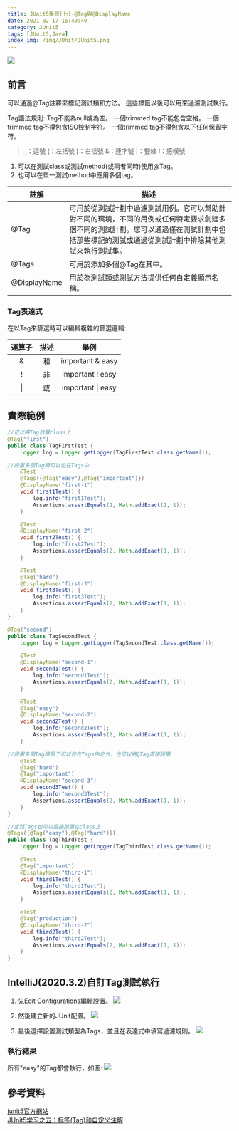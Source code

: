 ```yaml
---
title: JUnit5學習(七)-@Tag與@DisplayName
date: 2021-02-17 15:40:49
category: JUnit5
tags: [JUnit5,Java]
index_img: /img/JUnit/JUnit5.png
---
```

![](/seawaterfoods/img/JUnit/Tags.png)
## 前言
可以通過@Tag註釋來標記測試類和方法。 這些標籤以後可以用來過濾測試執行。
<!-- more -->
Tag語法規則:
Tag不能為null或為空。
一個trimmed tag不能包含空格。
一個trimmed tag不得包含ISO控制字符。
一個trimmed tag不得包含以下任何保留字符。
> ,：逗號
> (：左括號
> )：右括號
> &：連字號
> |：豎線
> !：感嘆號

1. 可以在測試class或測試method(或兩者同時)使用@Tag。
2. 也可以在單一測試method中應用多個tag。

註解|描述
------|-------
@Tag|可用於從測試計劃中過濾測試用例。它可以幫助針對不同的環境，不同的用例或任何特定要求創建多個不同的測試計劃。您可以通過僅在測試計劃中包括那些標記的測試或通過從測試計劃中排除其他測試來執行測試集。
@Tags|可用於添加多個@Tag在其中。
@DisplayName|用於為測試類或測試方法提供任何自定義顯示名稱。

### Tag表達式
在以Tag來篩選時可以編輯複雜的篩選邏輯:

運算子|描述|舉例
:------:|:-------:|:-----:
\& | 和 | important & easy
\! | 非 | important ! easy
\| | 或 | important \| easy

## 實際範例
```java
//可以將Tag放置class上
@Tag("first")
public class TagFirstTest {
    Logger log = Logger.getLogger(TagFirstTest.class.getName());

//設置多個Tag時可以包在Tags中
    @Test
    @Tags({@Tag("easy"),@Tag("important")})
    @DisplayName("first-1")
    void first1Test() {
        log.info("first1Test");
        Assertions.assertEquals(2, Math.addExact(1, 1));
    }

    @Test
    @DisplayName("first-2")
    void first2Test() {
        log.info("first2Test");
        Assertions.assertEquals(2, Math.addExact(1, 1));
    }

    @Test
    @Tag("hard")
    @DisplayName("first-3")
    void first3Test() {
        log.info("first3Test");
        Assertions.assertEquals(2, Math.addExact(1, 1));
    }
}

@Tag("second")
public class TagSecondTest {
    Logger log = Logger.getLogger(TagSecondTest.class.getName());

    @Test
    @DisplayName("second-1")
    void second1Test() {
        log.info("second1Test");
        Assertions.assertEquals(2, Math.addExact(1, 1));
    }

    @Test
    @Tag("easy")
    @DisplayName("second-2")
    void second2Test() {
        log.info("second2Test");
        Assertions.assertEquals(2, Math.addExact(1, 1));
    }

//設置多個Tag時除了可以包在Tags中之外，也可以將@Tag直接設置
    @Test
    @Tag("hard")
    @Tag("important")
    @DisplayName("second-3")
    void second3Test() {
        log.info("second3Test");
        Assertions.assertEquals(2, Math.addExact(1, 1));
    }
}

//當然Tags也可以直接設置在class上
@Tags({@Tag("easy"),@Tag("hard")})
public class TagThirdTest {
    Logger log = Logger.getLogger(TagThirdTest.class.getName());

    @Test
    @Tag("important")
    @DisplayName("third-1")
    void third1Test() {
        log.info("third1Test");
        Assertions.assertEquals(2, Math.addExact(1, 1));
    }

    @Test
    @Tag("production")
    @DisplayName("third-2")
    void third2Test() {
        log.info("third2Test");
        Assertions.assertEquals(2, Math.addExact(1, 1));
    }
}

```

## IntelliJ(2020.3.2)自訂Tag測試執行
1. 先Edit Configurations編輯設置。
   ![](/seawaterfoods/img/JUnit/TagTestSetStep1.png)
   
2. 然後建立新的JUnit配置。
   ![](/seawaterfoods/img/JUnit/TagTestSetStep2.png)
   
3. 最後選擇設置測試類型為Tags，並且在表達式中填寫過濾規則。
   ![](/seawaterfoods/img/JUnit/TagTestSetStep3.png)

### 執行結果
所有"easy"的Tag都會執行，如圖:
![](/seawaterfoods/img/JUnit/TagTest.png)

## 參考資料
[junit5官方網站](https://rumenz.com/java-topic/junit5/expected-exception-example/index.html "junit5")<br/>
[JUnit5学习之五：标签(Tag)和自定义注解](https://blog.csdn.net/boling_cavalry/article/details/108914091 "Tag & DisplayName")<br/>
